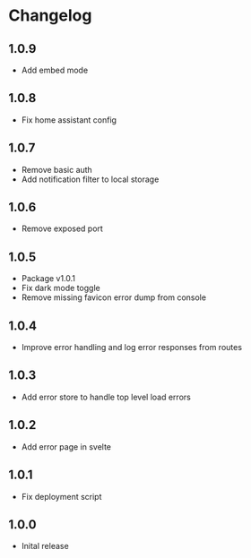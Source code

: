 # Changelog

## 1.0.9

- Add embed mode

## 1.0.8

- Fix home assistant config

## 1.0.7

- Remove basic auth
- Add notification filter to local storage

## 1.0.6

- Remove exposed port

## 1.0.5

- Package v1.0.1
- Fix dark mode toggle
- Remove missing favicon error dump from console

## 1.0.4

- Improve error handling and log error responses from routes

## 1.0.3

- Add error store to handle top level load errors

## 1.0.2

- Add error page in svelte

## 1.0.1

- Fix deployment script

## 1.0.0

- Inital release
